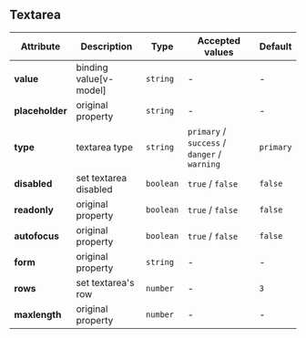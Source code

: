## Textarea

<ex-code name="ex-textarea-basic"></ex-code>

<ex-code name="ex-textarea-disabled"></ex-code>

<ex-code name="ex-textarea-type"></ex-code>

<ex-footer edit-link="https://github.com/zeit-ui/vue/edit/master/docs/en-us/components/textarea.md">

| Attribute       | Description            | Type      | Accepted values                              | Default   |
| --------------- | ---------------------- | --------- | -------------------------------------------- | --------- |
| **value**       | binding value[v-model] | `string`  | -                                            | -         |
| **placeholder** | original property      | `string`  | -                                            | -         |
| **type**        | textarea type          | `string`  | `primary` / `success` / `danger` / `warning` | `primary` |
| **disabled**    | set textarea disabled  | `boolean` | `true` / `false`                             | `false`   |
| **readonly**    | original property      | `boolean` | `true` / `false`                             | `false`   |
| **autofocus**   | original property      | `boolean` | `true` / `false`                             | `false`   |
| **form**        | original property      | `string`  | -                                            | -         |
| **rows**        | set textarea's row     | `number`  | -                                            | `3`       |
| **maxlength**   | original property      | `number`  | -                                            | -         |

</ex-footer>
